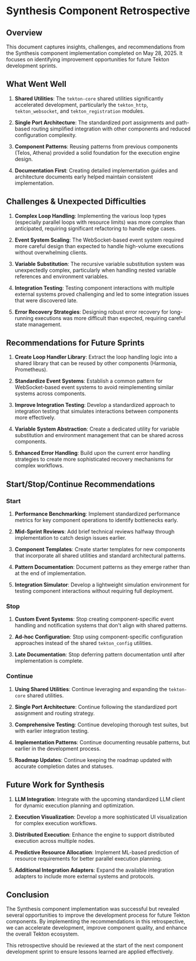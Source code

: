 # Synthesis Component Retrospective

## Overview

This document captures insights, challenges, and recommendations from the Synthesis component implementation completed on May 28, 2025. It focuses on identifying improvement opportunities for future Tekton development sprints.

## What Went Well

1. **Shared Utilities**: The `tekton-core` shared utilities significantly accelerated development, particularly the `tekton_http`, `tekton_websocket`, and `tekton_registration` modules.

2. **Single Port Architecture**: The standardized port assignments and path-based routing simplified integration with other components and reduced configuration complexity.

3. **Component Patterns**: Reusing patterns from previous components (Telos, Athena) provided a solid foundation for the execution engine design.

4. **Documentation First**: Creating detailed implementation guides and architecture documents early helped maintain consistent implementation.

## Challenges & Unexpected Difficulties

1. **Complex Loop Handling**: Implementing the various loop types (especially parallel loops with resource limits) was more complex than anticipated, requiring significant refactoring to handle edge cases.

2. **Event System Scaling**: The WebSocket-based event system required more careful design than expected to handle high-volume executions without overwhelming clients.

3. **Variable Substitution**: The recursive variable substitution system was unexpectedly complex, particularly when handling nested variable references and environment variables.

4. **Integration Testing**: Testing component interactions with multiple external systems proved challenging and led to some integration issues that were discovered late.

5. **Error Recovery Strategies**: Designing robust error recovery for long-running executions was more difficult than expected, requiring careful state management.

## Recommendations for Future Sprints

1. **Create Loop Handler Library**: Extract the loop handling logic into a shared library that can be reused by other components (Harmonia, Prometheus).

2. **Standardize Event Systems**: Establish a common pattern for WebSocket-based event systems to avoid reimplementing similar systems across components.

3. **Improve Integration Testing**: Develop a standardized approach to integration testing that simulates interactions between components more effectively.

4. **Variable System Abstraction**: Create a dedicated utility for variable substitution and environment management that can be shared across components.

5. **Enhanced Error Handling**: Build upon the current error handling strategies to create more sophisticated recovery mechanisms for complex workflows.

## Start/Stop/Continue Recommendations

### Start

1. **Performance Benchmarking**: Implement standardized performance metrics for key component operations to identify bottlenecks early.

2. **Mid-Sprint Reviews**: Add brief technical reviews halfway through implementation to catch design issues earlier.

3. **Component Templates**: Create starter templates for new components that incorporate all shared utilities and standard architectural patterns.

4. **Pattern Documentation**: Document patterns as they emerge rather than at the end of implementation.

5. **Integration Simulator**: Develop a lightweight simulation environment for testing component interactions without requiring full deployment.

### Stop

1. **Custom Event Systems**: Stop creating component-specific event handling and notification systems that don't align with shared patterns.

2. **Ad-hoc Configuration**: Stop using component-specific configuration approaches instead of the shared `tekton_config` utilities.

3. **Late Documentation**: Stop deferring pattern documentation until after implementation is complete.

### Continue

1. **Using Shared Utilities**: Continue leveraging and expanding the `tekton-core` shared utilities.

2. **Single Port Architecture**: Continue following the standardized port assignment and routing strategy.

3. **Comprehensive Testing**: Continue developing thorough test suites, but with earlier integration testing.

4. **Implementation Patterns**: Continue documenting reusable patterns, but earlier in the development process.

5. **Roadmap Updates**: Continue keeping the roadmap updated with accurate completion dates and statuses.

## Future Work for Synthesis

1. **LLM Integration**: Integrate with the upcoming standardized LLM client for dynamic execution planning and optimization.

2. **Execution Visualization**: Develop a more sophisticated UI visualization for complex execution workflows.

3. **Distributed Execution**: Enhance the engine to support distributed execution across multiple nodes.

4. **Predictive Resource Allocation**: Implement ML-based prediction of resource requirements for better parallel execution planning.

5. **Additional Integration Adapters**: Expand the available integration adapters to include more external systems and protocols.

## Conclusion

The Synthesis component implementation was successful but revealed several opportunities to improve the development process for future Tekton components. By implementing the recommendations in this retrospective, we can accelerate development, improve component quality, and enhance the overall Tekton ecosystem.

This retrospective should be reviewed at the start of the next component development sprint to ensure lessons learned are applied effectively.